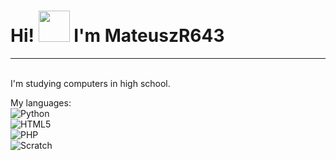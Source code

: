 <h1>Hi! <img src="https://octodex.github.com/images/octonaut.jpg" width="50"> I'm MateuszR643</h1>
<hr>
<br>
I'm studying computers in high school.
<br>

My languages:
<br>
![Python](https://img.shields.io/badge/python-3670A0?style=for-the-badge&logo=python&logoColor=ffdd54)
<br>
![HTML5](https://img.shields.io/badge/html5-%23E34F26.svg?style=for-the-badge&logo=html5&logoColor=white)
<br>
![PHP](https://img.shields.io/badge/php-%23777BB4.svg?style=for-the-badge&logo=php&logoColor=white)
<br>
![Scratch](https://img.shields.io/badge/Scratch-4D97FF?style=for-the-badge&logo=Scratch&logoColor=white)
